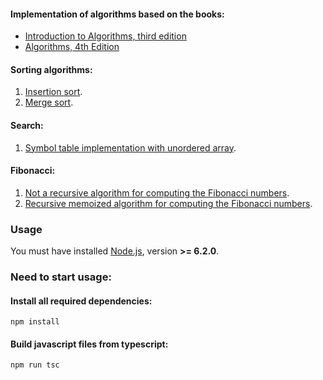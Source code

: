 #### Implementation of algorithms based on the books: 
- [Introduction to Algorithms, third edition](http://mitpress.mit.edu/books/introduction-algorithms)
- [Algorithms, 4th Edition](http://algs4.cs.princeton.edu/home/)

#### Sorting algorithms:
1. [Insertion sort](https://github.com/RinatMullayanov/js-algorithms/blob/master/lib/sort.ts#L6).
2. [Merge sort](https://github.com/RinatMullayanov/js-algorithms/blob/master/lib/sort.ts#L28).

#### Search:
1. [Symbol table implementation with unordered array](https://github.com/RinatMullayanov/js-algorithms/blob/master/lib/search.ts).

#### Fibonacci:
1. [Not a recursive algorithm for computing the Fibonacci numbers]( https://github.com/RinatMullayanov/js-algorithms/blob/master/lib/fibonacciNotRecursive.ts).
2. [Recursive memoized algorithm for computing the Fibonacci numbers]( https://github.com/RinatMullayanov/js-algorithms/blob/master/lib/fibonacciRecursiveMemoized.ts).

### Usage
You must have installed [Node.js](https://nodejs.org/), version **>= 6.2.0**.

### Need to start usage:
#### Install all required dependencies:
```shell
npm install
```

#### Build javascript files from typescript:
```shell
npm run tsc
```
